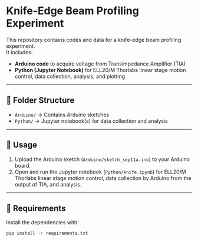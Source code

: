 # Knife-Edge Beam Profiling Experiment

This repository contains codes and data for a knife-edge beam profiling experiment.  
It includes:
- **Arduino code** to acquire voltage from Transimpedance Amplifier (TIA)
- **Python (Jupyter Notebook)** for ELL20/M Thorlabs linear stage motion control, data collection, analysis, and plotting

---

## 📂 Folder Structure
- `Arduino/` → Contains Arduino sketches
- `Python/` → Jupyter notebook(s) for data collection and analysis

---

## 🚀 Usage
1. Upload the Arduino sketch (`Arduino/sketch_sep11a.ino`) to your Arduino board.
2. Open and run the Jupyter notebook (`Python/knife.ipynb`) for ELL20/M Thorlabs linear stage motion control, data collection by Arduino from the output of TIA, and analysis.

---

## 🔧 Requirements
Install the dependencies with:
```bash
pip install -r requirements.txt
